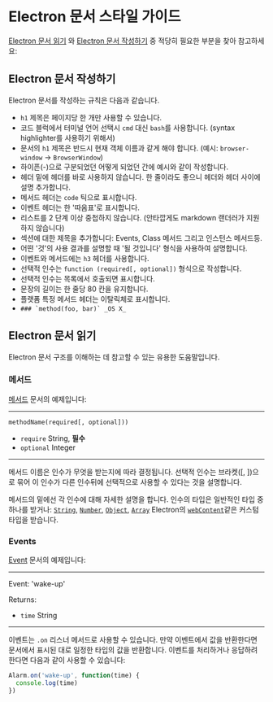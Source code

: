 ﻿# Electron 문서 스타일 가이드

[Electron 문서 읽기](#) 와 [Electron 문서 작성하기](#) 중 적당히 필요한 부분을 찾아 참고하세요:

## Electron 문서 작성하기

Electron 문서를 작성하는 규칙은 다음과 같습니다.

- `h1` 제목은 페이지당 한 개만 사용할 수 있습니다.
- 코드 블럭에서 터미널 언어 선택시 `cmd` 대신 `bash`를 사용합니다. (syntax highlighter를 사용하기 위해서)
- 문서의 `h1` 제목은 반드시 현재 객체 이름과 같게 해야 합니다. (예시: `browser-window` → `BrowserWindow`)
 - 하이픈(-)으로 구분되었던 어떻게 되었던 간에 예시와 같이 작성합니다.
- 헤더 밑에 헤더를 바로 사용하지 않습니다. 한 줄이라도 좋으니 헤더와 헤더 사이에 설명 추가합니다.
- 메서드 헤더는 `code` 틱으로 표시합니다.
- 이벤트 헤더는 한 '따옴표'로 표시합니다.
- 리스트를 2 단계 이상 중첩하지 않습니다. (안타깝게도 markdown 랜더러가 지원하지 않습니다)
- 섹션에 대한 제목을 추가합니다: Events, Class 메서드 그리고 인스턴스 메서드등.
- 어떤 '것'의 사용 결과를 설명할 때 '될 것입니다' 형식을 사용하여 설명합니다.
- 이벤트와 메서드에는 `h3` 헤더를 사용합니다.
- 선택적 인수는 `function (required[, optional])` 형식으로 작성합니다.
- 선택적 인수는 목록에서 호출되면 표시합니다.
- 문장의 길이는 한 줄당 80 칸을 유지합니다.
- 플랫폼 특정 메서드 헤더는 이탈릭체로 표시합니다.
 - ```### `method(foo, bar)` _OS X_```

## Electron 문서 읽기

Electron 문서 구조를 이해하는 데 참고할 수 있는 유용한 도움말입니다.

### 메서드

[메서드](https://developer.mozilla.org/en-US/docs/Glossary/Method) 문서의 예제입니다:

---

`methodName(required[, optional]))`

* `require` String, **필수**
* `optional` Integer

---

메서드 이름은 인수가 무엇을 받는지에 따라 결정됩니다. 선택적 인수는 브라켓([, ])으로 묶어
이 인수가 다른 인수뒤에 선택적으로 사용할 수 있다는 것을 설명합니다.

메서드의 밑에선 각 인수에 대해 자세한 설명을 합니다. 인수의 타입은 일반적인 타입 중 하나를 받거나:
[`String`](https://developer.mozilla.org/en-US/docs/Web/JavaScript/Reference/Global_Objects/String), [`Number`](https://developer.mozilla.org/en-US/docs/Web/JavaScript/Reference/Global_Objects/Number), [`Object`](https://developer.mozilla.org/en-US/docs/Web/JavaScript/Reference/Global_Objects/Object), [`Array`](https://developer.mozilla.org/en-US/docs/Web/JavaScript/Reference/Global_Objects/Array)
Electron의 [`webContent`](api/web-content.md)같은 커스텀 타입을 받습니다.

### Events

[Event](https://developer.mozilla.org/en-US/docs/Web/API/Event) 문서의 예제입니다:

---

Event: 'wake-up'

Returns:

* `time` String

---

이벤트는 `.on` 리스너 메서드로 사용할 수 있습니다. 만약 이벤트에서 값을 반환한다면 문서에서 표시된 대로
일정한 타입의 값을 반환합니다. 이벤트를 처리하거나 응답하려 한다면 다음과 같이 사용할 수 있습니다:

```javascript
Alarm.on('wake-up', function(time) {
  console.log(time)
})
```
